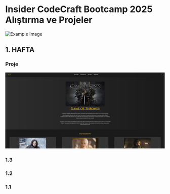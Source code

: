
# Insider CodeCraft Bootcamp 2025 Alıştırma ve Projeler
<img src="./screenshots/insider-1.png" alt="Example Image" width="70" height="70">


## 1. HAFTA

### Proje
![Example Image](./screenshots/proje_1.jpg)


### 1.3


### 1.2


### 1.1
